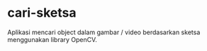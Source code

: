 # cari-sketsa
Aplikasi mencari object dalam gambar / video berdasarkan sketsa menggunakan library OpenCV.
